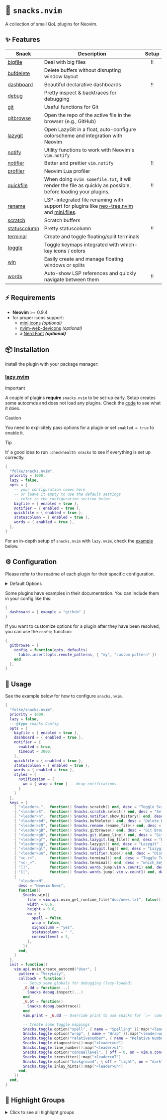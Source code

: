 # 🍿 `snacks.nvim`

A collection of small QoL plugins for Neovim.

## ✨ Features

| Snack                                                                               | Description                                                                                                                                                                             | Setup |
| ----------------------------------------------------------------------------------- | --------------------------------------------------------------------------------------------------------------------------------------------------------------------------------------- | :---: |
| [bigfile](https://github.com/folke/snacks.nvim/blob/main/docs/bigfile.md)           | Deal with big files                                                                                                                                                                     |  ‼️   |
| [bufdelete](https://github.com/folke/snacks.nvim/blob/main/docs/bufdelete.md)       | Delete buffers without disrupting window layout                                                                                                                                         |       |
| [dashboard](https://github.com/folke/snacks.nvim/blob/main/docs/dashboard.md)       | Beautiful declarative dashboards                                                                                                                                                        |  ‼️   |
| [debug](https://github.com/folke/snacks.nvim/blob/main/docs/debug.md)               | Pretty inspect & backtraces for debugging                                                                                                                                               |       |
| [git](https://github.com/folke/snacks.nvim/blob/main/docs/git.md)                   | Useful functions for Git                                                                                                                                                                |       |
| [gitbrowse](https://github.com/folke/snacks.nvim/blob/main/docs/gitbrowse.md)       | Open the repo of the active file in the browser (e.g., GitHub)                                                                                                                          |       |
| [lazygit](https://github.com/folke/snacks.nvim/blob/main/docs/lazygit.md)           | Open LazyGit in a float, auto-configure colorscheme and integration with Neovim                                                                                                         |       |
| [notify](https://github.com/folke/snacks.nvim/blob/main/docs/notify.md)             | Utility functions to work with Neovim's `vim.notify`                                                                                                                                    |       |
| [notifier](https://github.com/folke/snacks.nvim/blob/main/docs/notifier.md)         | Better and prettier `vim.notify`                                                                                                                                                        |  ‼️   |
| [profiler](https://github.com/folke/snacks.nvim/blob/main/docs/profiler.md)         | Neovim Lua profiler                                                                                                                                                                     |       |
| [quickfile](https://github.com/folke/snacks.nvim/blob/main/docs/quickfile.md)       | When doing `nvim somefile.txt`, it will render the file as quickly as possible, before loading your plugins.                                                                            |  ‼️   |
| [rename](https://github.com/folke/snacks.nvim/blob/main/docs/rename.md)             | LSP-integrated file renaming with support for plugins like [neo-tree.nvim](https://github.com/nvim-neo-tree/neo-tree.nvim) and [mini.files](https://github.com/echasnovski/mini.files). |       |
| [scratch](https://github.com/folke/snacks.nvim/blob/main/docs/scratch.md)           | Scratch buffers                                                                                                                                                                         |       |
| [statuscolumn](https://github.com/folke/snacks.nvim/blob/main/docs/statuscolumn.md) | Pretty statuscolumn                                                                                                                                                                     |  ‼️   |
| [terminal](https://github.com/folke/snacks.nvim/blob/main/docs/terminal.md)         | Create and toggle floating/split terminals                                                                                                                                              |       |
| [toggle](https://github.com/folke/snacks.nvim/blob/main/docs/toggle.md)             | Toggle keymaps integrated with which-key icons / colors                                                                                                                                 |       |
| [win](https://github.com/folke/snacks.nvim/blob/main/docs/win.md)                   | Easily create and manage floating windows or splits                                                                                                                                     |       |
| [words](https://github.com/folke/snacks.nvim/blob/main/docs/words.md)               | Auto-show LSP references and quickly navigate between them                                                                                                                              |  ‼️   |

## ⚡️ Requirements

- **Neovim** >= 0.9.4
- for proper icons support:
  - [mini.icons](https://github.com/echasnovski/mini.icons) _(optional)_
  - [nvim-web-devicons](https://github.com/nvim-tree/nvim-web-devicons) _(optional)_
  - a [Nerd Font](https://www.nerdfonts.com/) **_(optional)_**

## 📦 Installation

Install the plugin with your package manager:

### [lazy.nvim](https://github.com/folke/lazy.nvim)

> [!important]
> A couple of plugins **require** `snacks.nvim` to be set-up early.
> Setup creates some autocmds and does not load any plugins.
> Check the [code](https://github.com/folke/snacks.nvim/blob/main/lua/snacks/init.lua) to see what it does.

> [!caution]
> You need to explicitely pass options for a plugin or set `enabled = true` to enable it.

> [!tip]
> It' a good idea to run `:checkhealth snacks` to see if everything is set up correctly.

```lua
{
  "folke/snacks.nvim",
  priority = 1000,
  lazy = false,
  opts = {
    -- your configuration comes here
    -- or leave it empty to use the default settings
    -- refer to the configuration section below
    bigfile = { enabled = true },
    notifier = { enabled = true },
    quickfile = { enabled = true },
    statuscolumn = { enabled = true },
    words = { enabled = true },
  },
}
```

For an in-depth setup of `snacks.nvim` with `lazy.nvim`, check the [example](https://github.com/folke/snacks.nvim?tab=readme-ov-file#-usage) below.

## ⚙️ Configuration

Please refer to the readme of each plugin for their specific configuration.

<details><summary>Default Options</summary>

<!-- config:start -->

```lua
---@class snacks.Config
---@field bigfile? snacks.bigfile.Config | { enabled: boolean }
---@field gitbrowse? snacks.gitbrowse.Config
---@field lazygit? snacks.lazygit.Config
---@field notifier? snacks.notifier.Config | { enabled: boolean }
---@field quickfile? { enabled: boolean }
---@field statuscolumn? snacks.statuscolumn.Config  | { enabled: boolean }
---@field styles? table<string, snacks.win.Config>
---@field dashboard? snacks.dashboard.Config  | { enabled: boolean }
---@field terminal? snacks.terminal.Config
---@field toggle? snacks.toggle.Config
---@field win? snacks.win.Config
---@field words? snacks.words.Config
{
  styles = {},
  bigfile = { enabled = false },
  dashboard = { enabled = false },
  notifier = { enabled = false },
  quickfile = { enabled = false },
  statuscolumn = { enabled = false },
  words = { enabled = false },
}
```

<!-- config:end -->

</details>

Some plugins have examples in their documentation. You can include them in your
config like this:

```lua
{
  dashboard = { example = "github" }
}
```

If you want to customize options for a plugin after they have been resolved, you
can use the `config` function:

```lua
{
  gitbrowse = {
    config = function(opts, defaults)
      table.insert(opts.remote_patterns, { "my", "custom pattern" })
    end
  },
}
```

## 🚀 Usage

See the example below for how to configure `snacks.nvim`.

<!-- example:start -->

```lua
{
  "folke/snacks.nvim",
  priority = 1000,
  lazy = false,
  ---@type snacks.Config
  opts = {
    bigfile = { enabled = true },
    dashboard = { enabled = true },
    notifier = {
      enabled = true,
      timeout = 3000,
    },
    quickfile = { enabled = true },
    statuscolumn = { enabled = true },
    words = { enabled = true },
    styles = {
      notification = {
        wo = { wrap = true } -- Wrap notifications
      }
    }
  },
  keys = {
    { "<leader>.",  function() Snacks.scratch() end, desc = "Toggle Scratch Buffer" },
    { "<leader>S",  function() Snacks.scratch.select() end, desc = "Select Scratch Buffer" },
    { "<leader>n",  function() Snacks.notifier.show_history() end, desc = "Notification History" },
    { "<leader>bd", function() Snacks.bufdelete() end, desc = "Delete Buffer" },
    { "<leader>cR", function() Snacks.rename.rename_file() end, desc = "Rename File" },
    { "<leader>gB", function() Snacks.gitbrowse() end, desc = "Git Browse" },
    { "<leader>gb", function() Snacks.git.blame_line() end, desc = "Git Blame Line" },
    { "<leader>gf", function() Snacks.lazygit.log_file() end, desc = "Lazygit Current File History" },
    { "<leader>gg", function() Snacks.lazygit() end, desc = "Lazygit" },
    { "<leader>gl", function() Snacks.lazygit.log() end, desc = "Lazygit Log (cwd)" },
    { "<leader>un", function() Snacks.notifier.hide() end, desc = "Dismiss All Notifications" },
    { "<c-/>",      function() Snacks.terminal() end, desc = "Toggle Terminal" },
    { "<c-_>",      function() Snacks.terminal() end, desc = "which_key_ignore" },
    { "]]",         function() Snacks.words.jump(vim.v.count1) end, desc = "Next Reference", mode = { "n", "t" } },
    { "[[",         function() Snacks.words.jump(-vim.v.count1) end, desc = "Prev Reference", mode = { "n", "t" } },
    {
      "<leader>N",
      desc = "Neovim News",
      function()
        Snacks.win({
          file = vim.api.nvim_get_runtime_file("doc/news.txt", false)[1],
          width = 0.6,
          height = 0.6,
          wo = {
            spell = false,
            wrap = false,
            signcolumn = "yes",
            statuscolumn = " ",
            conceallevel = 3,
          },
        })
      end,
    }
  },
  init = function()
    vim.api.nvim_create_autocmd("User", {
      pattern = "VeryLazy",
      callback = function()
        -- Setup some globals for debugging (lazy-loaded)
        _G.dd = function(...)
          Snacks.debug.inspect(...)
        end
        _G.bt = function()
          Snacks.debug.backtrace()
        end
        vim.print = _G.dd -- Override print to use snacks for `:=` command

        -- Create some toggle mappings
        Snacks.toggle.option("spell", { name = "Spelling" }):map("<leader>us")
        Snacks.toggle.option("wrap", { name = "Wrap" }):map("<leader>uw")
        Snacks.toggle.option("relativenumber", { name = "Relative Number" }):map("<leader>uL")
        Snacks.toggle.diagnostics():map("<leader>ud")
        Snacks.toggle.line_number():map("<leader>ul")
        Snacks.toggle.option("conceallevel", { off = 0, on = vim.o.conceallevel > 0 and vim.o.conceallevel or 2 }):map("<leader>uc")
        Snacks.toggle.treesitter():map("<leader>uT")
        Snacks.toggle.option("background", { off = "light", on = "dark", name = "Dark Background" }):map("<leader>ub")
        Snacks.toggle.inlay_hints():map("<leader>uh")
      end,
    })
  end,
}
```

<!-- example:end -->

## 🌈 Highlight Groups

<details>
<summary>Click to see all highlight groups</summary>

<!-- hl_start -->

| Highlight Group               | Default Group           | Description                    |
| ----------------------------- | ----------------------- | ------------------------------ |
| **SnacksNormal**              | _NormalFloat_           | Normal for the float window    |
| **SnacksWinBar**              | _Title_                 | Title of the window            |
| **SnacksBackdrop**            | _none_                  | Backdrop                       |
| **SnacksNormalNC**            | _NormalFloat_           | Normal for non-current windows |
| **SnacksWinBarNC**            | _SnacksWinBar_          | Title for non-current windows  |
| **SnacksScratchKey**          | _DiagnosticVirtualText_ | Keymap help in the footer      |
| **SnacksScratchDesc**         | _DiagnosticInfo_        | Keymap help desc in the footer |
| **SnacksNotifierInfo**        | _none_                  | Notification window for Info   |
| **SnacksNotifierWarn**        | _none_                  | Notification window for Warn   |
| **SnacksNotifierDebug**       | _none_                  | Notification window for Debug  |
| **SnacksNotifierError**       | _none_                  | Notification window for Error  |
| **SnacksNotifierTrace**       | _none_                  | Notification window for Trace  |
| **SnacksNotifierIconInfo**    | _none_                  | Icon for Info notification     |
| **SnacksNotifierIconWarn**    | _none_                  | Icon for Warn notification     |
| **SnacksNotifierIconDebug**   | _none_                  | Icon for Debug notification    |
| **SnacksNotifierIconError**   | _none_                  | Icon for Error notification    |
| **SnacksNotifierIconTrace**   | _none_                  | Icon for Trace notification    |
| **SnacksNotifierTitleInfo**   | _none_                  | Title for Info notification    |
| **SnacksNotifierTitleWarn**   | _none_                  | Title for Warn notification    |
| **SnacksNotifierTitleDebug**  | _none_                  | Title for Debug notification   |
| **SnacksNotifierTitleError**  | _none_                  | Title for Error notification   |
| **SnacksNotifierTitleTrace**  | _none_                  | Title for Trace notification   |
| **SnacksNotifierBorderInfo**  | _none_                  | Border for Info notification   |
| **SnacksNotifierBorderWarn**  | _none_                  | Border for Warn notification   |
| **SnacksNotifierBorderDebug** | _none_                  | Border for Debug notification  |
| **SnacksNotifierBorderError** | _none_                  | Border for Error notification  |
| **SnacksNotifierBorderTrace** | _none_                  | Border for Trace notification  |
| **SnacksNotifierFooterInfo**  | _DiagnosticInfo_        | Footer for Info notification   |
| **SnacksNotifierFooterWarn**  | _DiagnosticWarn_        | Footer for Warn notification   |
| **SnacksNotifierFooterDebug** | _DiagnosticHint_        | Footer for Debug notification  |
| **SnacksNotifierFooterError** | _DiagnosticError_       | Footer for Error notification  |
| **SnacksNotifierFooterTrace** | _DiagnosticHint_        | Footer for Trace notification  |
| **SnacksDashboardNormal**     | _Normal_                | Normal for the dashboard       |
| **SnacksDashboardDesc**       | _Special_               | Description text in dashboard  |
| **SnacksDashboardFile**       | _Special_               | Dashboard file items           |
| **SnacksDashboardDir**        | _NonText_               | Directory items                |
| **SnacksDashboardFooter**     | _Title_                 | Dashboard footer text          |
| **SnacksDashboardHeader**     | _Title_                 | Dashboard header text          |
| **SnacksDashboardIcon**       | _Special_               | Dashboard icons                |
| **SnacksDashboardKey**        | _Number_                | Keybind text                   |
| **SnacksDashboardTerminal**   | _SnacksDashboardNormal_ | Terminal text                  |
| **SnacksDashboardSpecial**    | _Special_               | Special elements               |
| **SnacksDashboardTitle**      | _Title_                 | Title text                     |

<!-- hl_end -->

</details>
